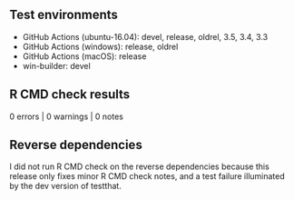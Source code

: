 ## Test environments

* GitHub Actions (ubuntu-16.04): devel, release, oldrel, 3.5, 3.4, 3.3
* GitHub Actions (windows): release, oldrel
* GitHub Actions (macOS): release
* win-builder: devel

## R CMD check results

0 errors | 0 warnings | 0 notes

## Reverse dependencies

I did not run R CMD check on the reverse dependencies because this release only fixes minor R CMD check notes, and a test failure illuminated by the dev version of testthat.
